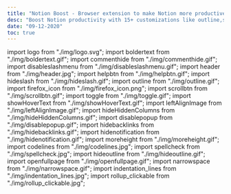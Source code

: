 ```yaml
---
title: "Notion Boost - Browser extension to make Notion more productive and less distractive"
desc: "Boost Notion productivity with 15+ customizations like outline,small text full width for all,back to top button,hide slash command menu etc"
date: "09-12-2020"
toc: true
---
```


import logo from "./img/logo.svg";
import boldertext from "./img/boldertext.gif";
import commenthide from "./img/commenthide.gif";
import disableslashmenu from "./img/disableslashmenu.gif";
import header from "./img/header.jpg";
import helpbtn from "./img/helpbtn.gif";
import hideslash from "./img/hideslash.gif";
import outline from "./img/outline.gif";
import firefox_icon from "./img/firefox_icon.png";
import scrollbtn from "./img/scrollbtn.gif";
import toggle from "./img/toggle.gif";
import showHoverText from "./img/showHoverText.gif";
import leftAlignImage from "./img/leftAlignImage.gif";
import hideHiddenColumns from "./img/hideHiddenColumns.gif";
import disablepopup from "./img/disablepopup.gif";
import hidebacklinks from "./img/hidebacklinks.gif";
import hidenotification from "./img/hidenotification.gif";
import moreheight from "./img/moreheight.gif";
import codelines from "./img/codelines.jpg";
import spellcheck from "./img/spellcheck.jpg";
import hideoutline from "./img/hideoutline.gif";
import openfullpage from "./img/openfullpage.gif";
import narrowspace from "./img/narrowspace.gif";
import indentation_lines from "./img/indentation_lines.jpg";
import rollup_clickable from "./img/rollup_clickable.jpg";

<Title logo={logo} txt="Notion Boost" homeURL = "/notion-boost" />

<span className="lead">
  Chrome and Firefox extension to make Notion more productive and less distractive. Add 15+ customizations to Notion like sticky
  outline, small text & full width by default,scroll to top button, hide slash
  command menu, and more.
</span>

<NavbarNotion />

## ⬇ Download

- [Chrome / Brave / Edge extension](#chrome--brave--chromium)
- [Firefox addon](#firefox)

## ✅ Currently added features

<details>
  <summary> <h4>Show sticky outline</h4></summary>
  
Show sticky outline (table of contents) for pages that have headings or sub-headings. The outline will be shown on the right side of the page. Very useful for navigating a page with lots of content.

<Img src={outline} type="ss" />

You can also temporarily hide the outline on the current page (until the page refresh)

<Img src={hideoutline} type="ss" />

</details>

<details>
  <summary> <h4>Set small text for all pages</h4></summary>

Set small text for all pages by default. This locally adjusts the text without clicking on the Notion page toggles.

</details>
<details>
  <summary> <h4>Set full width for all pages</h4></summary>

Set full width for all pages by default. This locally adjusts the width without clicking on the Notion page toggles.

</details>
<details>
  <summary> <h4>'Scroll to top' button</h4></summary>

Added button at the bottom-right corner of page for scrolling back to top. Quite useful for lengthy pages. The button will be visible only when the page has scrolled down a bit.

<Img src={scrollbtn} type="ss" />
</details>
<details>
  <summary> <h4>Show full text on hover</h4></summary>

Show full text in table cells on mouse hover.

<Img src={showHoverText} type="ss" />
</details>
<details>
  <summary> <h4>Close Slash command menu after space</h4></summary>

Slash command menu which appears when pressing '/' key will be closed back by pressing the space key.

<Img src={hideslash} type="ss" />
</details>
<details>
  <summary> <h4>Don't show Slash command menu when pressing '/'</h4></summary>

Don't show the Slash command menu when pressing '/' key. Slash command menu will still be shown by clicking + ⁝⁝ icon. This setting can't be enabled along with 'Close Slash command menu after space' and vice-versa.

<Img src={disableslashmenu} type="ss" />
</details>
<details>
  <summary> <h4>Hide floating help button from all pages</h4></summary>

This button is located on the bottom-right corner of pages.

<Img src={helpbtn} type="ss" />
</details>
<details>
  <summary> <h4>Hide 'Hidden columns' in board view</h4></summary>

Truly hide 'Hidden columns' in Kanban board view.

<Img src={hideHiddenColumns} type="ss" />
</details>
<details>
  <summary> <h4>Left align media</h4></summary>

Align document images and videos to left instead of center.

<Img src={leftAlignImage} type="ss" />
</details>
<details>
  <summary> <h4>Bolder text in dark mode</h4></summary>

Fix poorly recognizable bold text when using Notion in dark mode

<Img src={boldertext} type="ss" />
</details>
<details>
  <summary> <h4>Hide comments section from all pages</h4></summary>

Comment section is useless when working solo

<Img src={commenthide} type="ss" />
</details>
<details>
  <summary> <h4>Show code line numbers</h4></summary>

Show line numbers for code blocks

<Img src={codelines} type="ss" />
</details>
<details>
  <summary> <h4>Enable spellcheck inside code blocks</h4></summary>

Show squiggly red lines for any spelling mistakes inside code blocks

<Img src={spellcheck} type="ss" />
</details>
<details>
  <summary> <h4>Don't show popup menu when pasting external links</h4></summary>

Don't show popup menu i.e (dismiss, create bookmark, create embed) when pasting external links

<Img src={disablepopup} type="ss" />
</details>
<details>
  <summary> <h4>Hide backlinks</h4></summary>

Hide backlinks section from all pages

<Img src={hidebacklinks} type="ss" />
</details>
<details>
  <summary> <h4>Hide notification icon</h4></summary>

Hide red notification icon from sidebar when it's in closed state and hide notification number from tab title

_(It's a `pro` feauture. [learn more](https://gourav.io/notion-boost/whats-new#announcement))_

<Img src={hidenotification} type="ss" />
</details>
<details>
  <summary> <h4>Add more height to page</h4></summary>

Add more height to page by hiding top padding, image cover, & icon

_(It's a `pro` feauture. [learn more](https://gourav.io/notion-boost/whats-new#announcement))_

<Img src={moreheight} type="ss" />
</details>

<details>
  <summary> <h4>Open full pages instead of preview</h4></summary>

Bypass preview and open full pages of a table, board, etc. by default.

<Img src={openfullpage} type="ss" />
</details>

<details>
  <summary> <h4>Narrow spacing between list items</h4></summary>

Fit more content on screen by reducing space between items in a list, i.e., bullet, checkbox, toggle list, etc.

_(It's a `pro` feauture. [learn more](https://gourav.io/notion-boost/whats-new#announcement))_

<Img src={narrowspace} type="ss" />
</details>

<details>
  <summary> <h4>Add indentation lines to lists</h4></summary>

Add vertical indentation lines to bullet and to-do lists.

<Img src={indentation_lines} type="ss" />
</details>

<details>
  <summary> <h4>Make Rollup URLs clickable</h4></summary>

Make URLs in Rollup property clickable. Works for both: table and as page properties.

_(It's a `pro` feauture. [learn more](https://gourav.io/notion-boost/whats-new#announcement))_

<Img src={rollup_clickable} type="ss" />
</details>

> Missing something? suggest / feedback on [Github](https://github.com/GorvGoyl/Notion-Boost-browser-extension/issues/new)

<span>See{" "}<Link href="/notion-boost/whats-new"><a className="" title="https://gourav.io/notion-boost/whats-new">what's new</a></Link> in the latest update ✨</span>

## ⚙ How to use

#### Chrome / Brave / Chromium

1. Install [Notion Boost Chrome extension](https://chrome.google.com/webstore/detail/notion-boost/eciepnnimnjaojlkcpdpcgbfkpcagahd).
2. Visit any notion page.
3. Click on the extension icon (clickable **only** when you are on a notion page).
4. A popup menu will appear, you can toggle features from there.

#### Microsoft Edge

1. Visit [Notion Boost Chrome extension](https://chrome.google.com/webstore/detail/notion-boost/eciepnnimnjaojlkcpdpcgbfkpcagahd).
2. Allow Edge to add extension from Chrome Web Store.
3. Install Notion Boost extension.
4. Visit any notion page.
5. Click on the extension icon (clickable **only** when you are on a notion page).
6. A popup menu will appear, you can toggle features from there.

#### Firefox

1. Install [Notion Boost Firefox addon](https://addons.mozilla.org/en-US/firefox/addon/notion-boost/).
2. Visit any notion page.
3. Click on the extension icon (it will be visible **inside URL bar** only when you are on a notion page).
4. A popup menu will appear, you can toggle features from there.

<Img src={firefox_icon} type="ss" />

---

### 🖤 Support

<Social />

---

## Who made this?

Notion Boost is made by Gourav Goyal (https://gourav.io). I am a tech founder and productivity freak who relies heavily on Notion to organize things and manage work. I made this extension to make Notion more productive (and less distractive) by filling the gaps which I feel are lacked in the product. I hope you find this extension helpful :)

## Support

Please file a new issue on [Github](https://github.com/GorvGoyl/Notion-Boost-browser-extension/issues/new) in case you have any feedback or suggestions.

## Privacy Policy

Notion Boost extension is an [open-source](https://github.com/GorvGoyl/Notion-Boost-browser-extension) project and has no ads, no analytics, no trackers, and no use of cookies. Furthermore, Notion Boost extension **does not store or send any data** from your Notion account.
